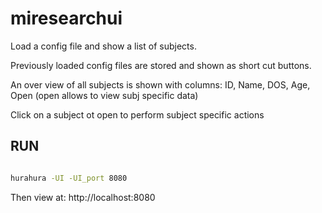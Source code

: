 # miresearchui

Load a config file and show a list of subjects. 

Previously loaded config files are stored and shown as short cut buttons. 

An over view of all subjects is shown with columns: 
ID, Name, DOS, Age, Open (open allows to view subj specific data)

Click on a subject ot open to perform subject specific actions

## RUN

```bash

hurahura -UI -UI_port 8080
```

Then view at:
http://localhost:8080

